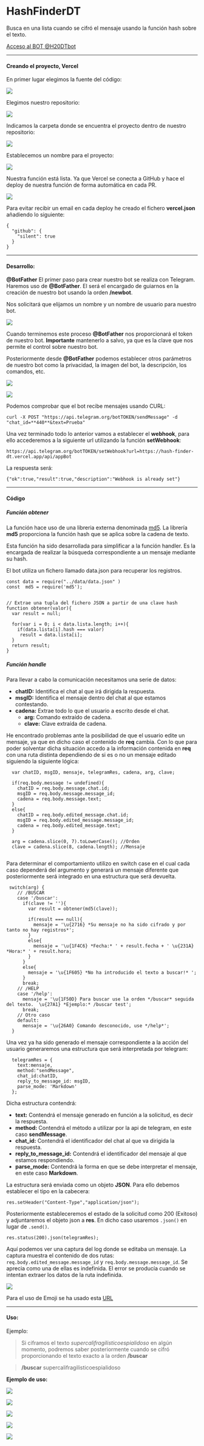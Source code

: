 # HashFinderDT
Busca en una lista cuando se cifró el mensaje usando la función hash sobre el texto.

[Acceso al BOT @H20DTbot](https://t.me/H20DTbot)
____
#### Creando el proyecto, Vercel
En primer lugar elegimos la fuente del código:

![](11.png)

Elegimos nuestro repositorio:

![](10.png)

Indicamos la carpeta donde se encuentra el proyecto dentro de nuestro repositorio:

![](6.png)

Establecemos un nombre para el proyecto:

![](7.png)

Nuestra función está lista.
Ya que Vercel se conecta a GitHub y hace el deploy de nuestra función de forma automática en cada PR.

![](8.png)

Para evitar recibir un email en cada deploy he creado el fichero **vercel.json** añadiendo lo siguiente:

```
{
  "github": {
    "silent": true
  }
}
``` 

_____
#### Desarrollo:

**@BotFather**
El primer paso para crear nuestro bot se realiza con Telegram.
Haremos uso de **@BotFather**.
El será el encargado de guiarnos en la creación de nuestro bot usando la orden **/newbot**.

Nos solicitará que elijamos un nombre y un nombre de usuario para nuestro bot. 

![](A1.png)

Cuando terminemos este proceso **@BotFather** nos proporcionará el token de nuestro bot. 
**Importante** mantenerlo a salvo, ya que es la clave que nos permite el control sobre nuestro bot.

Posteriormente desde **@BotFather** podemos establecer otros parámetros de nuestro bot como la privacidad, la imagen del bot, la descripción, los comandos, etc.

![](A2.png)

![](A3.png)

Podemos comprobar que el bot recibe mensajes usando CURL:

```
curl -X POST "https://api.telegram.org/botTOKEN/sendMessage" -d "chat_id=**440**&text=Prueba"
```

Una vez terminado todo lo anterior vamos a establecer el **webhook**, para ello accederemos a la siguiente url utilizando la función **setWebhook**:

```
https://api.telegram.org/botTOKEN/setWebhook?url=https://hash-finder-dt.vercel.app/api/appBot

```
La respuesta será:

```
{"ok":true,"result":true,"description":"Webhook is already set"}
```

____
#### Código

##### Función obtener

La función hace uso de una libreria externa denominada [md5](https://www.npmjs.com/package/md5).
La librería **md5** proporciona la función hash que se aplica sobre la cadena de texto.

Esta función ha sido desarrollada para simplificar a la función handler.
Es la encargada de realizar la búsqueda correspondiente a un mensaje mediante su hash.

El bot utiliza un fichero llamado data.json para recuperar los registros.

```
const data = require("../data/data.json" )
const  md5 = require('md5');


// Extrae una tupla del fichero JSON a partir de una clave hash 
function obtener(valor){
  var result = null;

  for(var i = 0; i < data.lista.length; i++){
    if(data.lista[i].hash === valor)
     result = data.lista[i];
  }
  return result;
}
```

##### Función handle
Para llevar a cabo la comunicación necesitamos una serie de datos:

- **chatID:** Identifica el chat al que irá dirigida la respuesta.
- **msgID:** Identifica el mensaje dentro del chat al que estamos contestando.
- **cadena:** Extrae todo lo que el usuario a escrito desde el chat.
 	- **arg:** Comando extraído de cadena.
 	- **clave:** Clave extraída de cadena.

He encontrado problemas ante la posibilidad de que el usuario edite un mensaje, ya que en dicho caso el contenido de **req** cambia.
Con lo que para poder solventar dicha situación accedo a la información contenida en **req** con una ruta distinta dependiendo de si es o no un mensaje editado siguiendo la siguiente lógica:

```
  var chatID, msgID, mensaje, telegramRes, cadena, arg, clave;
  
  if(req.body.message != undefined){
    chatID = req.body.message.chat.id;
    msgID = req.body.message.message_id;
    cadena = req.body.message.text;
  }
  else{
    chatID = req.body.edited_message.chat.id;
    msgID = req.body.edited_message.message_id;
    cadena = req.body.edited_message.text;
  }

  arg = cadena.slice(0, 7).toLowerCase(); //Orden
  clave = cadena.slice(8, cadena.length); //Mensaje
	
```


Para determinar el comportamiento utilizo en switch case en el cual cada caso dependerá del argumento y generará un mensaje diferente que posteriormente será integrado en una estructura que será devuelta.


```
 switch(arg) {
    // /BUSCAR
    case '/buscar':
      if(clave != ''){
        var result = obtener(md5(clave));
  
        if(result === null){
          mensaje = '\u{2716} *Su mensaje no ha sido cifrado y por tanto no hay registros*';
        }
        else{
          mensaje = '\u{1F4C6} *Fecha:* ' + result.fecha + ' \u{231A} *Hora:* ' + result.hora;
        }
      }
      else{
        mensaje = '\u{1F605} *No ha introducido el texto a buscar!* ';
      }
      break;
    // /HELP
    case '/help':
      mensaje = '\u{1F50D} Para buscar use la orden */buscar* seguida del texto.  \u{27A1} *Ejemplo:* /buscar test';
      break;
    // Otro caso    
    default:
      mensaje = '\u{26A0} Comando desconocido, use */help*';
  }
```
Una vez ya ha sido generado el mensaje correspondiente a la acción del usuario generaremos una estructura que será interpretada por telegram:

```
  telegramRes = {
    text:mensaje, 
    method:"sendMessage", 
    chat_id:chatID, 
    reply_to_message_id: msgID, 
    parse_mode: 'Markdown'
  };

```
Dicha estructura contendrá:

- **text:** Contendrá el mensaje generado en función a la solicitud, es decir la respuesta. 
- **method:** Contendrá el método a utilizar por la api de telegram, en este caso **sendMessage**. 
- **chat_id:** Contendrá el identificador del chat al que va dirigida la respuesta. 
- **reply_to_message_id:** Contendrá el identificador del mensaje al que estamos respondiendo. 
- **parse_mode:** Contendrá la forma en que se debe interpretar el mensaje, en este caso **Markdown**.

La estructura será enviada como un objeto **JSON**.
Para ello debemos establecer el tipo en la cabecera:

`res.setHeader("Content-Type","application/json");`
  
 Posteriormente estableceremos el estado de la solicitud como 200 (Exitoso) y adjuntaremos el objeto json a **res**.
 En dicho caso usaremos `.json()` en lugar de `.send()`.
  
`res.status(200).json(telegramRes);`


Aquí podemos ver una captura del log donde se editaba un mensaje.
La captura muestra el contenido de dos rutas:
 `req.body.edited_message.message_id` y  `req.body.message.message_id`.
Se aprecia como una de ellas es indefinida.
El error se producía cuando se intentan extraer los datos de la ruta indefinida.

![](A4.png)

Para el uso de Emoji se ha usado esta [URL](https://apps.timwhitlock.info/emoji/tables/unicode)


____
#### Uso:

Ejemplo:
>Si ciframos el texto *supercalifragilisticoespialidoso* en algún momento, podremos saber posteriormente cuando se cifró proporcionando el texto exacto a la orden **/buscar**

> **/buscar** supercalifragilisticoespialidoso


**Ejemplo de uso:**

![](1.png)

![](2.png)

![](3.png)

![](4.png)

![](5.png)


